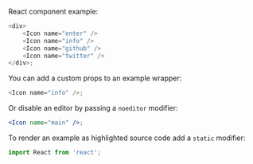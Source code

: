 React component example:

```js
<div>
	<Icon name="enter" />
	<Icon name="info" />
	<Icon name="github" />
	<Icon name="twitter" />
</div>;
```

You can add a custom props to an example wrapper:

```js { "props": { "className": "checks" } }
<Icon name="info" />;
```

Or disable an editor by passing a `noeditor` modifier:

```jsx noeditor
<Icon name="main" />;
```

To render an example as highlighted source code add a `static` modifier:

```jsx static
import React from 'react';
```
